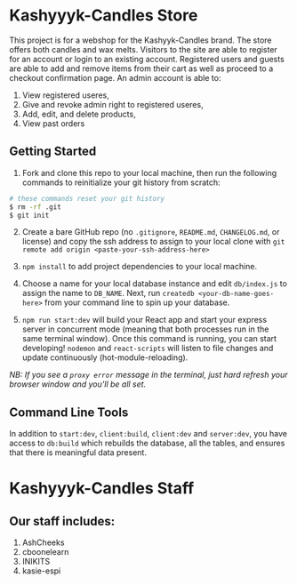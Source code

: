 # Kashyyyk-Candles Store

This project is for a webshop for the Kashyyk-Candles brand. The store offers both candles and wax melts. Visitors to the site are able to register for an account or login to an existing account. Registered users and guests are able to add and remove items from their cart as well as proceed to a checkout confirmation page. An admin account is able to:
1) View registered useres,
2) Give and revoke admin right to registered useres,
3) Add, edit, and delete products,
4) View past orders

## Getting Started

1. Fork and clone this repo to your local machine, then run the following commands to reinitialize your git history from scratch:

```bash
# these commands reset your git history
$ rm -rf .git
$ git init
```

2. Create a bare GitHub repo (no `.gitignore`, `README.md`, `CHANGELOG.md`, or license) and copy the ssh address to assign to your local clone with `git remote add origin <paste-your-ssh-address-here>`

3. `npm install` to add project dependencies to your local machine.

4. Choose a name for your local database instance and edit `db/index.js` to assign the name to `DB_NAME`. Next, run `createdb <your-db-name-goes-here>` from your command line to spin up your database.

5. `npm run start:dev` will build your React app and start your express server in concurrent mode (meaning that both processes run in the same terminal window). Once this command is running, you can start developing! `nodemon` and `react-scripts` will listen to file changes and update continuously (hot-module-reloading).

<em>NB: If you see a `proxy error` message in the terminal, just hard refresh your browser window and you'll be all set.</em>

## Command Line Tools

In addition to `start:dev`, `client:build`, `client:dev` and `server:dev`, you have access to `db:build` which rebuilds the database, all the tables, and ensures that there is meaningful data present.

# Kashyyyk-Candles Staff

## Our staff includes:
1) AshCheeks
2) cboonelearn 
3) INIKITS 
4) kasie-espi
